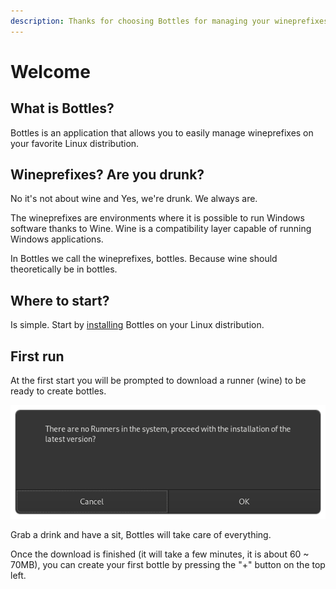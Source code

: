 ```yaml
---
description: Thanks for choosing Bottles for managing your wineprefixes on Linux!
---
```


# Welcome

## What is Bottles?

Bottles is an application that allows you to easily manage wineprefixes on your favorite Linux distribution.

## Wineprefixes? Are you drunk?

No it's not about wine and Yes, we're drunk. We always are.

The wineprefixes are environments where it is possible to run Windows software thanks to Wine. Wine is a compatibility layer capable of running Windows applications.

In Bottles we call the wineprefixes, bottles. Because wine should theoretically be in bottles.

## Where to start?

Is simple. Start by [installing](installation.md) Bottles on your Linux distribution.

## First run

At the first start you will be prompted to download a runner \(wine\) to be ready to create bottles.

![First launch, runner installation.](.gitbook/assets/screenshot-9.png)

Grab a drink and have a sit, Bottles will take care of everything.

Once the download is finished \(it will take a few minutes, it is about 60 ~ 70MB\), you can create your first bottle by pressing the "+" button on the top left.


